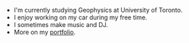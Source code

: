 - I'm currently studying Geophysics at University of Toronto.
- I enjoy working on my car during my free time.
- I sometimes make music and DJ.
- More on my [portfolio](https://alanjyu.com).
